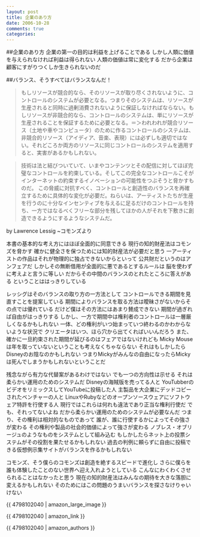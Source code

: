 ```yaml
---
layout: post
title: 企業のあり方
date: 2006-10-28
comments: true
categories:
---
```


##企業のあり方
企業の第一の目的は利益を上げることである
しかし人類に価値を与えられなければ利益は得られない
人類の価値は常に変化する
だから企業は顧客にすがりつくしか生きられないのだ

##バランス、そうすべてはバランスなんだ！
> 
> もしリソースが競合的なら、そのリソースが取り尽くされないように、コントロールのシステムが必要となる。つまりそのシステムは、リソースが生産されると同時に過剰消費されないように保証しなければならない。もしリソースが非競合的なら、コントロールのシステムは、単にリソースが生産されることを保証するために必要となる。＝＞われわれが競合リソース（土地や車やコンピュータ）のために作るコントロールのシステムは、非競合的リソース（アイディア、音楽、表現）には必ずしも適切ではない。それどころか両方のリソースに同じコントロールのシステムを適用すると、実害があるかもしれない。

> 
> 技術は法と結びついていて、いまやコンテンツとその配信に対してほぼ完璧なコントロールを約束している。そしてこの完全なコントロールこそがインターネットの約束するイノベーションの可能性をつぶそうと脅かすものだ。
> この脅威に対抗すべく、コントロールと創造性のバランスを再確立するために具体的な変化が必要だ。ねらいは、アーティストたちが生産を行うのに十分なインセンティブを与えるに足るだけのコントロールを持ち、一方ではなるべくフリーな部分を残してほかの人がそれを下敷きに創造できるようにするようなシステムだ。

by Lawrence Lessig ~コモンズより

本書の基本的な考え方にはほぼ全面的に同意できる
現行の知的財産法はコモンズを脅かす
確かに健全さを保つためには知的財産法が必要だと思う
一アーティストの作品はそれが物理的に独占できないからといって
公共財だというのはアンフェアだ
しかしその無断借用が全面的に悪であるとするルールは
脳を使わずに考えよと言うに等しい
だからその中間のバランスのとれたところに答えがある
ということははっきりしている

レッシグはそのバランスの取り方の一方法として
コントロールできる期間を見直すことを提案している
期間によりバランスを取る方法は曖昧さがないからその点では優れている
だけど僕はその方法にはあまり賛成できない
期間が過ぎれば自由がはっきりする
しかし、一方で期間中は権利者のコントロールは一層厳しくなるかもしれない
一体、どの権利がいつ始まっていつ終わるのかわからないような状況で
クリエータはいつ、ほら穴から出てくればいいんだろう
また、確かに一旦約束された期間が延びるのはフェアではないけれども
Micky Mouseは年を取っていないということも考えなくちゃならない
それはもしかしたらDisneyのお陰なのかもしれない
つまりMickyがみんなの自由になったらMickyは死んでしまうかもしれないということだ

残念ながら有力な代替案があるわけではない
でも一つの方向性は示せる
それは柔らかい運用のためのシステムだ
Disneyの海賊版を売ってる人と
YouTubberのビデオをリミックスしてYouTubeに投稿した人
主製品を大企業にデッドコピーされたベンチャーの人と
LinuxやRubyなどのオープンソースウェアにソフトウェア特許を行使する人
現行ではこれらは何れも違法であり正当な権利行使だ
でも、それってないよね
だから柔らかい運用のためのシステムが必要なんだ
つまり、その権利は相対的なものであって
誰が、誰に行使するかによってその強さが変わる
その権利や製品の社会的価値によって強さが変わる
ノブレス・オブリージュのようなものをシステムとして組み込む
もしかしたらネット上の投票システムがその役割を果たせるかもしれない
過去の判例に頼らずに自由に投稿できる仮想例示集サイトがバランスを作るかもしれない

コモンズ、そう僕らのコモンズは創造を絶するスピードで進化し
さらに僕らを誰も体験したことのない世界へ迎え入れようとしている
こんなにわくわくさせられることはなかったと思う
現在の知的財産法はみんなの期待を大きな落胆に変えるかもしれない
そのためにはこの問題のうまいバランスを探さなけりゃいけない

{{ 4798102040 | amazon_large_image }}

{{ 4798102040 | amazon_link }}

{{ 4798102040 | amazon_authors }}